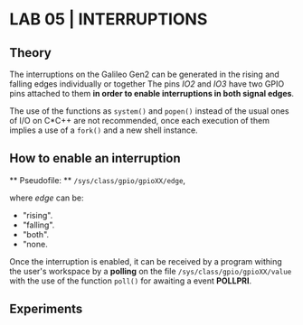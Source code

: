 # LAB 05 | INTERRUPTIONS

## Theory

The interruptions on the Galileo Gen2 can be generated in the rising and falling edges individually or together The pins *IO2* and *IO3* have two GPIO pins attached to them **in order to enable interruptions in both signal edges**.

The use of the functions as `system()` and `popen()` instead of the usual ones of I/O on C*C++ are not recommended, once each execution of them implies a use of a `fork()` and a new shell instance.

## How to enable an interruption

** Pseudofile: **
`/sys/class/gpio/gpioXX/edge`,

where *edge* can be:

-  "rising".
-  "falling".
-  "both".
-  "none.

Once the interruption is enabled, it can be received by a program withing the user's workspace by a **polling** on the file `/sys/class/gpio/gpioXX/value` with the use of the function `poll()` for awaiting a event **POLLPRI**.

## Experiments


